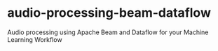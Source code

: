 # audio-processing-beam-dataflow
Audio processing using Apache Beam and Dataflow for your Machine Learning Workflow
